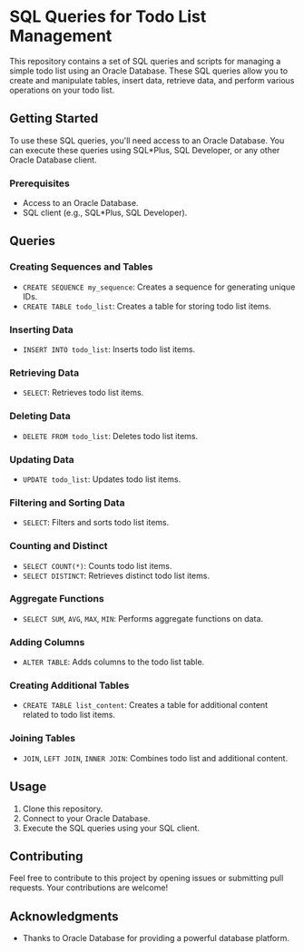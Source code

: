# SQL Queries for Todo List Management

This repository contains a set of SQL queries and scripts for managing a simple todo list using an Oracle Database. These SQL queries allow you to create and manipulate tables, insert data, retrieve data, and perform various operations on your todo list.

## Getting Started

To use these SQL queries, you'll need access to an Oracle Database. You can execute these queries using SQL*Plus, SQL Developer, or any other Oracle Database client.

### Prerequisites

- Access to an Oracle Database.
- SQL client (e.g., SQL*Plus, SQL Developer).

## Queries

### Creating Sequences and Tables

- `CREATE SEQUENCE my_sequence`: Creates a sequence for generating unique IDs.
- `CREATE TABLE todo_list`: Creates a table for storing todo list items.

### Inserting Data

- `INSERT INTO todo_list`: Inserts todo list items.
  
### Retrieving Data

- `SELECT`: Retrieves todo list items.

### Deleting Data

- `DELETE FROM todo_list`: Deletes todo list items.

### Updating Data

- `UPDATE todo_list`: Updates todo list items.

### Filtering and Sorting Data

- `SELECT`: Filters and sorts todo list items.

### Counting and Distinct

- `SELECT COUNT(*)`: Counts todo list items.
- `SELECT DISTINCT`: Retrieves distinct todo list items.

### Aggregate Functions

- `SELECT SUM`, `AVG`, `MAX`, `MIN`: Performs aggregate functions on data.

### Adding Columns

- `ALTER TABLE`: Adds columns to the todo list table.

### Creating Additional Tables

- `CREATE TABLE list_content`: Creates a table for additional content related to todo list items.

### Joining Tables

- `JOIN`, `LEFT JOIN`, `INNER JOIN`: Combines todo list and additional content.

## Usage

1. Clone this repository.
2. Connect to your Oracle Database.
3. Execute the SQL queries using your SQL client.

## Contributing

Feel free to contribute to this project by opening issues or submitting pull requests. Your contributions are welcome!

## Acknowledgments

- Thanks to Oracle Database for providing a powerful database platform.

